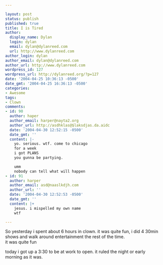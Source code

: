 ```yaml
---

layout: post
status: publish
published: true
title: I is Tired
author:
  display_name: Dylan
  login: dylan
  email: dylan@dylanreed.com
  url: http://www.dylanreed.com
author_login: dylan
author_email: dylan@dylanreed.com
author_url: http://www.dylanreed.com
wordpress_id: 127
wordpress_url: http://dylanreed.org/?p=127
date: '2004-04-25 10:36:13 -0500'
date_gmt: '2004-04-25 16:36:13 -0500'
categories:
- Awesome
tags:
- Clown
comments:
- id: 90
  author: haper
  author_email: harper@nayta2.org
  author_url: http://asdhklas@$laksdjas.da.aidc
  date: '2004-04-30 12:52:15 -0500'
  date_gmt: ''
  content: |-
    yo. serious. wtf. come to chicago
    for a week
    i got PLANS
    you gunna be partying.

    umm
    nobody can tell what will happen
- id: 91
  author: harper
  author_email: asd@naaslkdjh.com
  author_url: ''
  date: '2004-04-30 12:52:53 -0500'
  date_gmt: ''
  content: |+
    jesus. i mispelled my own name
    wtf

---
```


So yesterday i spent about 6 hours in clown. it was quite fun, i did 4 30min shows and walk around entertainment the rest of the time.  
it was quite fun

today i got up a 3:30 to be at work to open. it ruled the night or early morning as it was.
